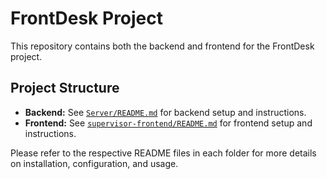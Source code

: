 # FrontDesk Project

This repository contains both the backend and frontend for the FrontDesk project.

## Project Structure

- **Backend:** See [`Server/README.md`](Server/README.md) for backend setup and instructions.
- **Frontend:** See [`supervisor-frontend/README.md`](supervisor-frontend/README.md) for frontend setup and instructions.

Please refer to the respective README files in each folder for more details on installation, configuration, and usage. 